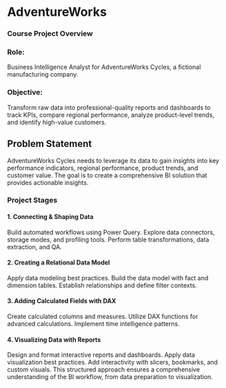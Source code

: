 
# AdventureWorks

### Course Project Overview
### Role: 
Business Intelligence Analyst for AdventureWorks Cycles, a fictional manufacturing company.

### Objective: 
Transform raw data into professional-quality reports and dashboards to track KPIs, compare regional performance, analyze product-level trends, and identify high-value customers.

## Problem Statement
AdventureWorks Cycles needs to leverage its data to gain insights into key performance indicators, regional performance, product trends, and customer value. The goal is to create a comprehensive BI solution that provides actionable insights.

### Project Stages
#### 1. Connecting & Shaping Data
Build automated workflows using Power Query.
Explore data connectors, storage modes, and profiling tools.
Perform table transformations, data extraction, and QA.
#### 2. Creating a Relational Data Model
Apply data modeling best practices.
Build the data model with fact and dimension tables.
Establish relationships and define filter contexts.
#### 3. Adding Calculated Fields with DAX
Create calculated columns and measures.
Utilize DAX functions for advanced calculations.
Implement time intelligence patterns.
#### 4. Visualizing Data with Reports
Design and format interactive reports and dashboards.
Apply data visualization best practices.
Add interactivity with slicers, bookmarks, and custom visuals.
This structured approach ensures a comprehensive understanding of the BI workflow, from data preparation to visualization.
